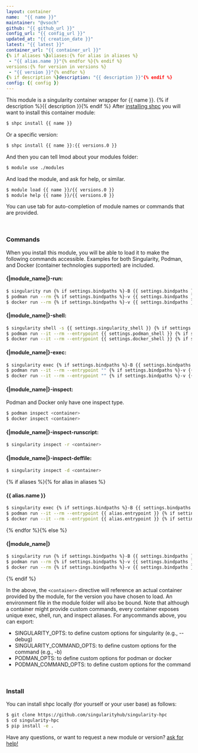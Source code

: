 ```yaml
---
layout: container
name:  "{{ name }}"
maintainer: "@vsoch"
github: "{{ github_url }}"
config_url: "{{ config_url }}"
updated_at: "{{ creation_date }}"
latest: "{{ latest }}"
container_url: "{{ container_url }}"
{% if aliases %}aliases:{% for alias in aliases %}
 - "{{ alias.name }}"{% endfor %}{% endif %}
versions:{% for version in versions %}
 - "{{ version }}"{% endfor %}
{% if description %}description: "{{ description }}"{% endif %}
config: {{ config }}
---
```


This module is a singularity container wrapper for {{ name }}.
{% if description %}{{ description }}{% endif %}
After [installing shpc](#install) you will want to install this container module:


```bash
$ shpc install {{ name }}
```

Or a specific version:

```bash
$ shpc install {{ name }}:{{ versions.0 }}
```

And then you can tell lmod about your modules folder:

```bash
$ module use ./modules
```

And load the module, and ask for help, or similar.

```bash
$ module load {{ name }}/{{ versions.0 }}
$ module help {{ name }}/{{ versions.0 }}
```

You can use tab for auto-completion of module names or commands that are provided.

<br>

### Commands

When you install this module, you will be able to load it to make the following commands accessible.
Examples for both Singularity, Podman, and Docker (container technologies supported) are included.

#### {|module_name|}-run:

```bash
$ singularity run {% if settings.bindpaths %}-B {{ settings.bindpaths }} {% endif %}<container>
$ podman run --rm {% if settings.bindpaths %}-v {{ settings.bindpaths }} {% endif %} -v ${PWD} -w ${PWD} <container>
$ docker run --rm {% if settings.bindpaths %}-v {{ settings.bindpaths }} {% endif %} -v ${PWD} -w ${PWD} <container>
```

#### {|module_name|}-shell:

```bash
$ singularity shell -s {{ settings.singularity_shell }} {% if settings.bindpaths %}-B {{ settings.bindpaths }} {% endif %}<container>
$ podman run --it --rm --entrypoint {{ settings.podman_shell }} {% if settings.bindpaths %}-v {{ settings.bindpaths }} {% endif %} -v ${PWD} -w ${PWD} <container>
$ docker run --it --rm --entrypoint {{ settings.docker_shell }} {% if settings.bindpaths %}-v {{ settings.bindpaths }} {% endif %} -v ${PWD} -w ${PWD} <container>
```

#### {|module_name|}-exec:

```bash
$ singularity exec {% if settings.bindpaths %}-B {{ settings.bindpaths }} {% endif %}<container> "$@"
$ podman run --it --rm --entrypoint "" {% if settings.bindpaths %}-v {{ settings.bindpaths }} {% endif %} -v ${PWD} -w ${PWD} <container> "$@"
$ docker run --it --rm --entrypoint "" {% if settings.bindpaths %}-v {{ settings.bindpaths }} {% endif %} -v ${PWD} -w ${PWD} <container> "$@"
```

#### {|module_name|}-inspect:

Podman and Docker only have one inspect type.

```bash
$ podman inspect <container>
$ docker inspect <container>
```

#### {|module_name|}-inspect-runscript:

```bash
$ singularity inspect -r <container>
```

#### {|module_name|}-inspect-deffile:

```bash
$ singularity inspect -d <container>
```

{% if aliases %}{% for alias in aliases %}
#### {{ alias.name }}
       
```bash
$ singularity exec {% if settings.bindpaths %}-B {{ settings.bindpaths }} {% endif %}{% if alias.options %}{{ alias.options }} {% endif %}<container> {{ alias.command }}
$ podman run --it --rm --entrypoint {{ alias.entrypoint }} {% if settings.bindpaths %}-v {{ settings.bindpaths }} {% endif %} {% if alias.options %}{{ alias.options }} {% endif %} -v ${PWD} -w ${PWD} <container> -c "{{ alias.args }} $@"
$ docker run --it --rm --entrypoint {{ alias.entrypoint }} {% if settings.bindpaths %}-v {{ settings.bindpaths }} {% endif %} {% if alias.options %}{{ alias.options }} {% endif %} -v ${PWD} -w ${PWD} <container> -c "{{ alias.args }} $@"
```

{% endfor %}{% else %}

#### {|module_name|}

```bash
$ singularity run {% if settings.bindpaths %}-B {{ settings.bindpaths }}{% endif %}<container>
$ podman run --rm {% if settings.bindpaths %}-v {{ settings.bindpaths }}{% endif %} -v ${PWD} -w ${PWD} <container>
$ docker run --rm {% if settings.bindpaths %}-v {{ settings.bindpaths }}{% endif %} -v ${PWD} -w ${PWD} <container>
```
{% endif %}

In the above, the `<container>` directive will reference an actual container provided
by the module, for the version you have chosen to load. An environment file in the
module folder will also be bound. Note that although a container
might provide custom commands, every container exposes unique exec, shell, run, and
inspect aliases. For anycommands above, you can export:

 - SINGULARITY_OPTS: to define custom options for singularity (e.g., --debug)
 - SINGULARITY_COMMAND_OPTS: to define custom options for the command (e.g., -b)
 - PODMAN_OPTS: to define custom options for podman or docker
 - PODMAN_COMMAND_OPTS: to define custom options for the command

<br>
  
### Install

You can install shpc locally (for yourself or your user base) as follows:

```bash
$ git clone https://github.com/singularityhub/singularity-hpc
$ cd singularity-hpc
$ pip install -e .
```

Have any questions, or want to request a new module or version? [ask for help!](https://github.com/singularityhub/singularity-hpc/issues)

